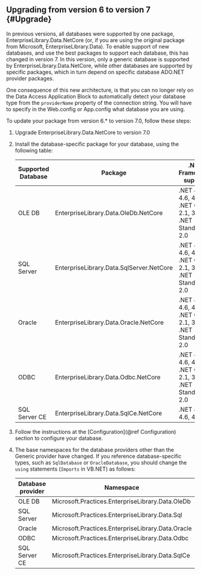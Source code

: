 ## Upgrading from version 6 to version 7   {#Upgrade}
In previous versions, all databases were supported by one package, EnterpriseLibrary.Data.NetCore (or, if you are
using the original package from Microsoft, EnterpriseLibrary.Data). To enable support of new databases, and use the
best packages to support each database, this has changed in version 7. In this version, only a generic database
is supported by EnterpriseLibrary.Data.NetCore, while other databases are supported by specific packages, which
in turn depend on specific database ADO.NET provider packages.

One consequence of this new architecture, is that you can no longer rely on the Data Access Application Block to
automatically detect your database type from the `providerName` property of the connection string. You will have
to specify in the Web.config or App.config what database you are using.

To update your package from version 6.* to version 7.0, follow these steps:
1. Upgrade EnterpriseLibrary.Data.NetCore to version 7.0
2. Install the database-specific package for your database, using the following table:
   
   Supported Database | Package                                  | .NET Framework support
   -------------------|------------------------------------------|------------
   OLE DB             | EnterpriseLibrary.Data.OleDb.NetCore     | .NET 4.5.2, 4.6, 4.7; .NET Core 2.1, 3.1; .NET Standard 2.0
   SQL Server         | EnterpriseLibrary.Data.SqlServer.NetCore | .NET 4.5.2, 4.6, 4.7; .NET Core 2.1, 3.1; .NET Standard 2.0
   Oracle             | EnterpriseLibrary.Data.Oracle.NetCore    | .NET 4.5.2, 4.6, 4.7; .NET Core 2.1, 3.1; .NET Standard 2.0
   ODBC               | EnterpriseLibrary.Data.Odbc.NetCore      | .NET 4.5.2, 4.6, 4.7; .NET Core 2.1, 3.1; .NET Standard 2.0
   SQL Server CE      | EnterpriseLibrary.Data.SqlCe.NetCore     | .NET 4.5.2, 4.6, 4.7

3. Follow the instructions at the [Configuration](@ref Configuration) section to configure your database.
4. The base namespaces for the database providers other than the Generic provider have changed. If you reference
   database-specific types, such as `SqlDatabase` or `OracleDatabase`, you should change the `using` statements
   (`Imports` in VB.NET) as follows:

   Database provider  | Namespace
   -------------------|-----------------------------------------------------
   OLE DB             | Microsoft.Practices.EnterpriseLibrary.Data.OleDb
   SQL Server         | Microsoft.Practices.EnterpriseLibrary.Data.Sql
   Oracle             | Microsoft.Practices.EnterpriseLibrary.Data.Oracle
   ODBC               | Microsoft.Practices.EnterpriseLibrary.Data.Odbc
   SQL Server CE      | Microsoft.Practices.EnterpriseLibrary.Data.SqlCe
